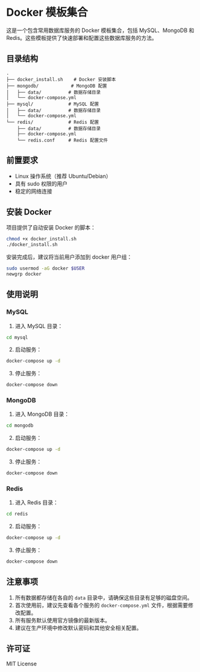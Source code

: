 # Docker 模板集合

这是一个包含常用数据库服务的 Docker 模板集合，包括 MySQL、MongoDB 和 Redis。这些模板提供了快速部署和配置这些数据库服务的方法。

## 目录结构

```
.
├── docker_install.sh    # Docker 安装脚本
├── mongodb/            # MongoDB 配置
│   ├── data/          # 数据存储目录
│   └── docker-compose.yml
├── mysql/             # MySQL 配置
│   ├── data/          # 数据存储目录
│   └── docker-compose.yml
└── redis/             # Redis 配置
    ├── data/          # 数据存储目录
    ├── docker-compose.yml
    └── redis.conf     # Redis 配置文件
```

## 前置要求

- Linux 操作系统（推荐 Ubuntu/Debian）
- 具有 sudo 权限的用户
- 稳定的网络连接

## 安装 Docker

项目提供了自动安装 Docker 的脚本：

```bash
chmod +x docker_install.sh
./docker_install.sh
```

安装完成后，建议将当前用户添加到 docker 用户组：

```bash
sudo usermod -aG docker $USER
newgrp docker
```

## 使用说明

### MySQL

1. 进入 MySQL 目录：
```bash
cd mysql
```

2. 启动服务：
```bash
docker-compose up -d
```

3. 停止服务：
```bash
docker-compose down
```

### MongoDB

1. 进入 MongoDB 目录：
```bash
cd mongodb
```

2. 启动服务：
```bash
docker-compose up -d
```

3. 停止服务：
```bash
docker-compose down
```

### Redis

1. 进入 Redis 目录：
```bash
cd redis
```

2. 启动服务：
```bash
docker-compose up -d
```

3. 停止服务：
```bash
docker-compose down
```

## 注意事项

1. 所有数据都存储在各自的 `data` 目录中，请确保这些目录有足够的磁盘空间。
2. 首次使用前，建议先查看各个服务的 `docker-compose.yml` 文件，根据需要修改配置。
3. 所有服务默认使用官方镜像的最新版本。
4. 建议在生产环境中修改默认密码和其他安全相关配置。

## 许可证

MIT License
